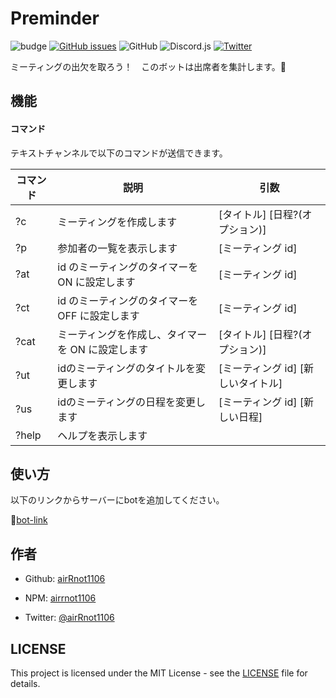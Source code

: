 # Preminder

![budge](https://img.shields.io/badge/Discord-bot-blue) [![GitHub issues](https://img.shields.io/github/issues/airRnot1106/preminder-bot)](https://github.com/airRnot1106/preminder-bot/issues) ![GitHub](https://img.shields.io/github/license/airRnot1106/preminder-bot) ![Discord.js](https://img.shields.io/badge/Discord.js-v13-informational) [![Twitter](https://img.shields.io/twitter/url?label=Twitter&style=social&url=https%3A%2F%2Fgithub.com%2FairRnot1106%2Fpreminder-bot)](https://twitter.com/intent/tweet?text=Wow:&url=https%3A%2F%2Fgithub.com%2FairRnot1106%2Fpreminder-bot)

ミーティングの出欠を取ろう！　このボットは出席者を集計します。:memo:

## 機能

#### コマンド

テキストチャンネルで以下のコマンドが送信できます。

| コマンド | 説明                                             | 引数                               |
| -------- | ------------------------------------------------ | ---------------------------------- |
| ?c       | ミーティングを作成します                         | [タイトル] [日程?(オプション)]     |
| ?p       | 参加者の一覧を表示します                         | [ミーティング id]                  |
| ?at      | id のミーティングのタイマーを ON に設定します    | [ミーティング id]                  |
| ?ct      | id のミーティングのタイマーを OFF に設定します   | [ミーティング id]                  |
| ?cat     | ミーティングを作成し、タイマーを ON に設定します | [タイトル] [日程?(オプション)]     |
| ?ut      | idのミーティングのタイトルを変更します           | [ミーティング id] [新しいタイトル] |
| ?us      | idのミーティングの日程を変更します               | [ミーティング id] [新しい日程]     |
| ?help    | ヘルプを表示します                               |                                    |

## 使い方

以下のリンクからサーバーにbotを追加してください。<br>

:space_invader:[bot-link](https://discord.com/api/oauth2/authorize?client_id=890135423815413790&permissions=0&scope=bot)

## 作者

- Github: [airRnot1106](https://github.com/airRnot1106)

- NPM: [airrnot1106](https://www.npmjs.com/~airrnot1106)

- Twitter: [@airRnot1106](https://twitter.com/airRnot1106)

## LICENSE

This project is licensed under the MIT License - see the [LICENSE](https://github.com/airRnot1106/preminder-bot/blob/main/LICENSE) file for details.
